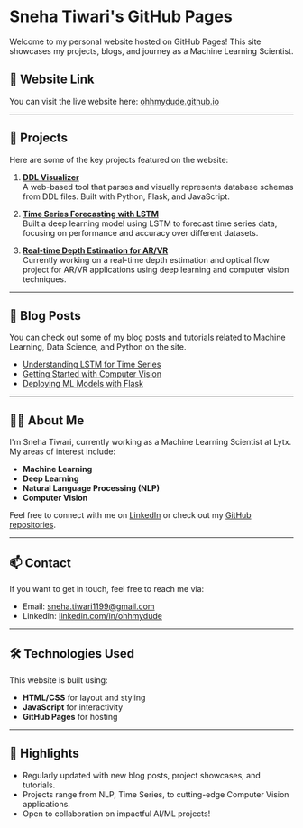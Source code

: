 # Sneha Tiwari's GitHub Pages

Welcome to my personal website hosted on GitHub Pages! This site showcases my projects, blogs, and journey as a Machine Learning Scientist.

## 🔗 Website Link
You can visit the live website here: [ohhmydude.github.io](https://ohhmydude.github.io/)

---

## 🚀 Projects

Here are some of the key projects featured on the website:

1. **[DDL Visualizer](https://github.com/ohhmydude/ddl-visualizer)**  
   A web-based tool that parses and visually represents database schemas from DDL files. Built with Python, Flask, and JavaScript.

2. **[Time Series Forecasting with LSTM](https://github.com/ohhmydude/time-series-lstm)**  
   Built a deep learning model using LSTM to forecast time series data, focusing on performance and accuracy over different datasets.

3. **[Real-time Depth Estimation for AR/VR](https://github.com/ohhmydude/real-time-depth-estimation)**  
   Currently working on a real-time depth estimation and optical flow project for AR/VR applications using deep learning and computer vision techniques.

---

## 📝 Blog Posts
You can check out some of my blog posts and tutorials related to Machine Learning, Data Science, and Python on the site.

- [Understanding LSTM for Time Series](https://ohhmydude.github.io/blog/lstm-time-series)
- [Getting Started with Computer Vision](https://ohhmydude.github.io/blog/computer-vision-basics)
- [Deploying ML Models with Flask](https://ohhmydude.github.io/blog/deploy-ml-flask)

---

## 👩‍💻 About Me

I'm Sneha Tiwari, currently working as a Machine Learning Scientist at Lytx. My areas of interest include:

- **Machine Learning**
- **Deep Learning**
- **Natural Language Processing (NLP)**
- **Computer Vision**

Feel free to connect with me on [LinkedIn](https://linkedin.com/in/ohhmydude) or check out my [GitHub repositories](https://github.com/ohhmydude).

---

## 📫 Contact

If you want to get in touch, feel free to reach me via:

- Email: [sneha.tiwari1199@gmail.com](mailto:sneha.tiwari1199@gmail.com)
- LinkedIn: [linkedin.com/in/ohhmydude](https://linkedin.com/in/ohhmydude)

---

## 🛠️ Technologies Used

This website is built using:

- **HTML/CSS** for layout and styling
- **JavaScript** for interactivity
- **GitHub Pages** for hosting

---

## 🌟 Highlights

- Regularly updated with new blog posts, project showcases, and tutorials.
- Projects range from NLP, Time Series, to cutting-edge Computer Vision applications.
- Open to collaboration on impactful AI/ML projects!
